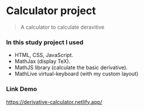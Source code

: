 # Calculator project 
> A calculator to calculate deravitive
### In this study project I used
- HTML, CSS, JavaScript.
- MathJax (display TeX).
- MathJS library (calculate the basic derivative).
- MathLive virtual-keyboard (with my custom layout)
### Link Demo
https://derivative-calculator.netlify.app/
